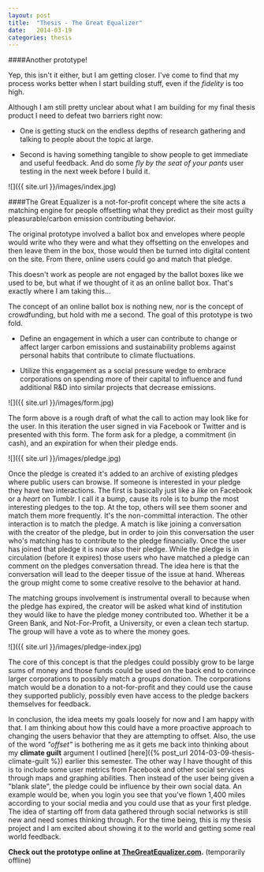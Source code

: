 ```yaml
---
layout: post
title:  "Thesis - The Great Equalizer"
date:   2014-03-19
categories: thesis
---
```

####Another prototype! 

Yep, this isn't it either, but I am getting closer. I've come to find that my process works better when I start building stuff, even if the *fidelity* is too high.

Although I am still pretty unclear about what I am building for my final thesis product I need to defeat two barriers right now: 

- One is getting stuck on the endless depths of research gathering and talking to people about the topic at large. 

- Second is having something tangible to show people to get immediate and useful feedback. And do some *fly by the seat of your pants* user testing in the next week before I build it.

![]({{ site.url }}/images/index.jpg)

####The Great Equalizer is a not-for-profit concept where the site acts a matching engine for people offsetting what they predict as their most guilty pleasurable/carbon emission contributing behavior. 

The original prototype involved a ballot box and envelopes where people would write who they were and what they offsetting on the envelopes and then leave them in the box, those would then be turned into digital content on the site. From there, online users could go and match that pledge.

This doesn't work as people are not engaged by the ballot boxes like we used to be, but what if we thought of it as an online ballot box. That's exactly where I am taking this...

The concept of an online ballot box is nothing new, nor is the concept of crowdfunding, but hold with me a second. The goal of this prototype is two fold. 

- Define an engagement in which a user can contribute to change or affect larger carbon emissions and sustainability problems against personal habits that contribute to climate fluctuations.

- Utilize this engagement as a social pressure wedge to embrace corporations on spending more of their capital to influence and fund additional R&D into similar projects that decrease emissions.

![]({{ site.url }}/images/form.jpg)

The form above is a rough draft of what the call to action may look like for the user. In this iteration the user signed in via Facebook or Twitter and is presented with this form. The form ask for a pledge, a commitment (in cash), and an expiration for when their pledge ends.

![]({{ site.url }}/images/pledge.jpg)

Once the pledge is created it's added to an archive of existing pledges where public users can browse. If someone is interested in your pledge they have two interactions. The first is basically just like a *like* on Facebook or a *heart* on Tumblr. I call it a bump, cause its role is to bump the most interesting pledges to the top. At the top, others will see them sooner and match them more frequently. It's the non-committal interaction. The other interaction is to match the pledge. A match is like joining a conversation with the creator of the pledge, but in order to join this conversation the user who's matching has to contribute to the pledge financially. Once the user has joined that pledge it is now also their pledge. While the pledge is in circulation (before it expires) those users who have matched a pledge can comment on the pledges conversation thread. The idea here is that the conversation will lead to the deeper tissue of the issue at hand. Whereas the group might come to some creative resolve to the behavior at hand.

The matching groups involvement is instrumental overall to because when the pledge has expired, the creator will be asked what kind of institution they would like to have the pledge money contributed too. Whether it be a Green Bank, and Not-For-Profit, a University, or even a clean tech startup. The group will have a vote as to where the money goes.

![]({{ site.url }}/images/pledge-index.jpg)

The core of this concept is that the pledges could possibly grow to be large sums of money and those funds could be used on the back end to convince larger corporations to possibly match a groups donation. The corporations match would be a donation to a not-for-profit and they could use the cause they supported publicly, possibly even have access to the pledge backers themselves for feedback.

In conclusion, the idea meets my goals loosely for now and I am happy with that. I am thinking about how this could have a more proactive approach to changing the users behavior that they are attempting to offset. Also, the use of the word *"offset"* is bothering me as it gets me back into thinking about my **climate guilt** argument I outlined [here]({% post_url 2014-03-09-thesis-climate-guilt %}) earlier this semester. The other way I have thought of this is to include some user metrics from Facebook and other social services through maps and graphing abilities. Then instead of the user being given a "blank slate", the pledge could be influence by their own social data. An example would be, when you login you see that you've flown 1,400 miles according to your social media and you could use that as your first pledge. The idea of starting off from data gathered through social networks is still new and need somes thinking through. For the time being, this is my thesis project and I am excited about showing it to the world and getting some real world feedback.

**Check out the prototype online at [TheGreatEqualizer.com](http://www.thegreatequalizer.org/).** (temporarily offline)
